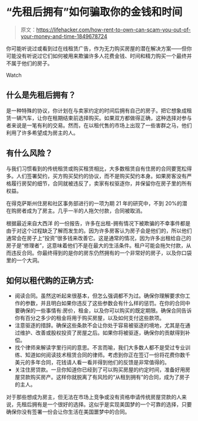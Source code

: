 # “先租后拥有”如何骗取你的金钱和时间

> 原文：<https://lifehacker.com/how-rent-to-own-can-scam-you-out-of-your-money-and-time-1849678724>

你可能听说过或看到过在线租赁广告，作为无力购买房屋的潜在解决方案——但你可能没有听说过它们如何被用来欺骗许多人花费金钱、时间和精力购买一个最终并不属于他们的房子。

Watch

## 什么是先租后拥有？

是一种特殊的协议，你计划在与卖家约定的时间后拥有自己的房子。把它想象成租赁一辆汽车，让你在租期结束前选择购买。如果双方都做得正确，这种选择对参与者来说是一笔有利的交易。然而，在以租代售的市场上出现了一些害群之马，他们利用了许多希望成为房主的人。

## 有什么风险？

与我们习惯看到的传统租赁或购买租赁相比，大多数租赁自有住房的合同要宽松得多。人们签署契约，买方购买契约的协议，而不是购买契约本身。如果房客没有严格履行房契的细节，合同就被违反了，卖家有权驱逐你，并保留你在房子里的所有权益。

在得克萨斯州住房和社区事务部进行的一项为期 21 年的研究中，不到 20%的潜在购房者成为了房主。几乎一半的人拖欠付款，合同被取消。

根据最近来自大西洋 的一份报告，许多在出租-拥有情况下被欺骗的不幸事件都是由于对这个过程缺乏了解而发生的。因为许多房客认为房子会是他们的，所以他们通常会在房子上“投资”很多钱来改善它。这是通常的情况，因为许多出租给自己的房子是“修理者”，这意味着他们不是在最大的生活条件。租户可能会拖欠付款，从而违反合同。你最终得到的是你的房东仍然拥有的一个非常好的房子，以及你口袋里的一个大洞。

## 如何以租代购的正确方式:

*   阅读合同。虽然这听起来很基本，但怎么强调都不为过。确保你理解要求你工作的参数，并且明白如果你违反了这些参数会有什么样的惩罚。在你的合同中要确保的一些事情有:房价，租金，以及你可以购买的既定期限。确保合同告诉你有百分之多少的租金将用于购买房屋，以及如何支付这些款项。
*   注意驱逐的措辞。确保这些条款不会让你处于容易被驱逐的境地，尤其是在通过维护、改善或股权投资了房屋之后。如果你将被驱逐，确保你的贡献得到补偿。
*   找个律师来解读字里行间的意思。不言而喻，我们大多数人都不是受过专业训练、知道如何阅读技术租赁合同的律师。考虑到你正在签订一份将花费你数千美元的多年合同，花钱请人看一看并得到他们的反馈是非常值得的。
*   关注住房贷款。一旦你知道你已经到了可以购买房屋的约定时间，准备好用房屋贷款购买房产。这样你就脱离了有风险的“从租到拥有”的合同，成为了房子的主人。

对于那些想成为房主，但无法在市场上竞争或没有资格申请传统房屋贷款的人来说，先租后拥有是一个很好的选择。这似乎是实现美国梦的一个可靠的选择，只要确保你没有签署一份会让你生活在美国噩梦中的合同。